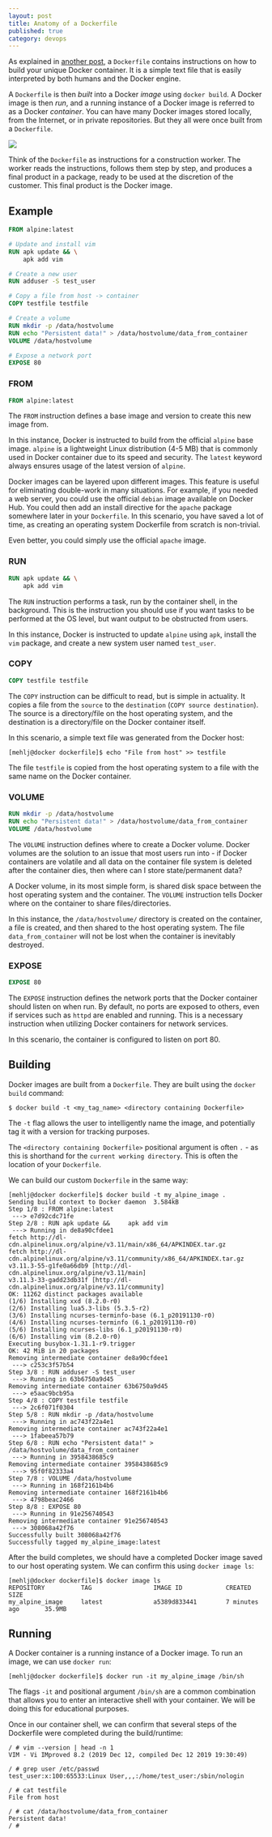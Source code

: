 ```yaml
---
layout: post
title: Anatomy of a Dockerfile
published: true
category: devops
---
```


As explained in [another post](https://mehlj.github.io/Docker/), a `Dockerfile` contains instructions on how to build 
your unique Docker container. It is a simple text file that is easily interpreted by both humans and the Docker engine. 

A `Dockerfile` is then _built_ into a Docker _image_ using `docker build`. A Docker image is then _run_, and a running
instance of a Docker image is referred to as a Docker _container_. You can have many Docker images stored locally, 
from the Internet, or in private repositories. But they all were once built from a `Dockerfile`. 

![](/images/dockerfile_diag.png)

Think of the `Dockerfile` as instructions for a construction worker. The worker reads the instructions, 
follows them step by step, and produces a final product in a package, ready to be used at the discretion of the 
customer. This final product is the Docker image.

## Example
```Dockerfile
FROM alpine:latest

# Update and install vim
RUN apk update && \
    apk add vim

# Create a new user
RUN adduser -S test_user

# Copy a file from host -> container
COPY testfile testfile

# Create a volume
RUN mkdir -p /data/hostvolume
RUN echo "Persistent data!" > /data/hostvolume/data_from_container
VOLUME /data/hostvolume

# Expose a network port
EXPOSE 80
```

### FROM
```Dockerfile
FROM alpine:latest
```
The `FROM` instruction defines a base image and version to create this new image from. 

In this instance, Docker is instructed to build from the official `alpine` base image. `alpine` is a lightweight Linux 
distribution (4-5 MB) that is commonly used in Docker container due to its speed and security. The `latest` keyword always ensures 
usage of the latest version of `alpine`.   

Docker images can be layered upon different images. This feature is useful for eliminating double-work in many situations. For example, if you needed a web server, you could use the official `debian` image available on Docker Hub. You could then add an install directive for the `apache` package somewhere later in your `Dockerfile`. In this scenario, you have saved a lot of time, as creating an operating system Dockerfile from scratch is non-trivial. 

Even better, you could simply use the official `apache` image.

### RUN
```Dockerfile
RUN apk update && \
    apk add vim
```
The `RUN` instruction performs a task, run by the container shell, in the background. This is the instruction
you should use if you want tasks to be performed at the OS level, but want output to be obstructed from users.

In this instance, Docker is instructed to update `alpine` using `apk`, install the `vim` package, and 
create a new system user named `test_user`. 

### COPY
```Dockerfile
COPY testfile testfile
```
The `COPY` instruction can be difficult to read, but is simple in actuality. It copies a file from the `source` 
to the `destination` (`COPY source destination`). The source is a directory/file on the host operating system, and the 
destination is a directory/file on the Docker container itself.

In this scenario, a simple text file was generated from the Docker host:
```
[mehlj@docker dockerfile]$ echo "File from host" >> testfile
```

The file `testfile` is copied from the host operating system to a file with the same name on the Docker container.

### VOLUME
```Dockerfile
RUN mkdir -p /data/hostvolume
RUN echo "Persistent data!" > /data/hostvolume/data_from_container
VOLUME /data/hostvolume
```
The `VOLUME` instruction defines where to create a Docker volume. Docker volumes are the solution to an issue that 
most users run into - if Docker containers are volatile and all data on the container file system is deleted 
after the container dies, then where can I store state/permanent data?
 
A Docker volume, in its most simple form, is shared disk space between the host operating system and the container.
The `VOLUME` instruction tells Docker where on the container to share files/directories. 

In this instance, the `/data/hostvolume/` directory is created on the container, a file is created, 
and then shared to the host operating system. The file `data_from_container` will not be lost when the container
is inevitably destroyed. 

### EXPOSE
```Dockerfile
EXPOSE 80
```
The `EXPOSE` instruction defines the network ports that the Docker container should listen on when run. By default, no
ports are exposed to others, even if services such as `httpd` are enabled and running. This is a necessary instruction
when utilizing Docker containers for network services.

In this scenario, the container is configured to listen on port 80.

## Building
Docker images are built from a `Dockerfile`. They are built using the `docker build` command:
```
$ docker build -t <my_tag_name> <directory containing Dockerfile>  
```
The `-t` flag allows the user to intelligently name the image, and potentially tag it with a version for tracking 
purposes.

The `<directory containing Dockerfile>` positional argument is often `.` - as this is shorthand for the `current
working directory`. This is often the location of your `Dockerfile`.

We can build our custom `Dockerfile` in the same way:

```
[mehlj@docker dockerfile]$ docker build -t my_alpine_image .
Sending build context to Docker daemon  3.584kB
Step 1/8 : FROM alpine:latest
 ---> e7d92cdc71fe
Step 2/8 : RUN apk update &&     apk add vim
 ---> Running in de8a90cfdee1
fetch http://dl-cdn.alpinelinux.org/alpine/v3.11/main/x86_64/APKINDEX.tar.gz
fetch http://dl-cdn.alpinelinux.org/alpine/v3.11/community/x86_64/APKINDEX.tar.gz
v3.11.3-55-g1fe0a66db9 [http://dl-cdn.alpinelinux.org/alpine/v3.11/main]
v3.11.3-33-gadd23db31f [http://dl-cdn.alpinelinux.org/alpine/v3.11/community]
OK: 11262 distinct packages available
(1/6) Installing xxd (8.2.0-r0)
(2/6) Installing lua5.3-libs (5.3.5-r2)
(3/6) Installing ncurses-terminfo-base (6.1_p20191130-r0)
(4/6) Installing ncurses-terminfo (6.1_p20191130-r0)
(5/6) Installing ncurses-libs (6.1_p20191130-r0)
(6/6) Installing vim (8.2.0-r0)
Executing busybox-1.31.1-r9.trigger
OK: 42 MiB in 20 packages
Removing intermediate container de8a90cfdee1
 ---> c253c3f57b54
Step 3/8 : RUN adduser -S test_user
 ---> Running in 63b6750a9d45
Removing intermediate container 63b6750a9d45
 ---> e5aac9bcb95a
Step 4/8 : COPY testfile testfile
 ---> 2c6f071f0304
Step 5/8 : RUN mkdir -p /data/hostvolume
 ---> Running in ac743f22a4e1
Removing intermediate container ac743f22a4e1
 ---> 1fabeea57b79
Step 6/8 : RUN echo "Persistent data!" > /data/hostvolume/data_from_container
 ---> Running in 3958438685c9
Removing intermediate container 3958438685c9
 ---> 95f0f82333a4
Step 7/8 : VOLUME /data/hostvolume
 ---> Running in 168f2161b4b6
Removing intermediate container 168f2161b4b6
 ---> 4798beac2466
Step 8/8 : EXPOSE 80
 ---> Running in 91e256740543
Removing intermediate container 91e256740543
 ---> 308068a42f76
Successfully built 308068a42f76
Successfully tagged my_alpine_image:latest
```
After the build completes, we should have a completed Docker image saved to our host operating system.
We can confirm this using `docker image ls`:
```
[mehlj@docker dockerfile]$ docker image ls
REPOSITORY          TAG                 IMAGE ID            CREATED             SIZE
my_alpine_image     latest              a5389d833441        7 minutes ago       35.9MB
```

## Running
A Docker container is a running instance of a Docker image. To run an image, we can use `docker run`:
```
[mehlj@docker dockerfile]$ docker run -it my_alpine_image /bin/sh   
```
The flags `-it` and positional argument `/bin/sh` are a common combination that allows you to enter an interactive
shell with your container. We will be doing this for educational purposes. 

Once in our container shell, we can confirm that several steps of the Dockerfile were completed during the 
build/runtime:
```
/ # vim --version | head -n 1
VIM - Vi IMproved 8.2 (2019 Dec 12, compiled Dec 12 2019 19:30:49)
```
```
/ # grep user /etc/passwd
test_user:x:100:65533:Linux User,,,:/home/test_user:/sbin/nologin
```
```
/ # cat testfile 
File from host
```

```
/ # cat /data/hostvolume/data_from_container 
Persistent data!
/ # 
```
